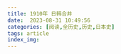 ```yaml
---
title: 1910年 日韩合并
date:  2023-08-31 10:49:56
categories: [阅读,全历史,历史,日本史]
tags: article
index_img: 
---
```


